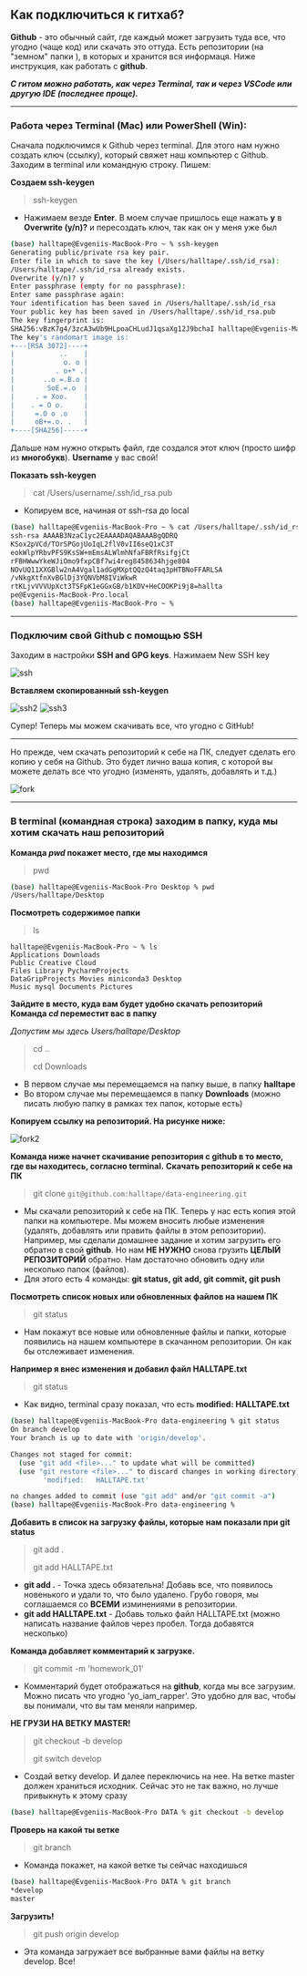 ## Как подключиться к гитхаб?

**Github**  - это обычный сайт, где каждый может загрузить туда все, что угодно (чаще код) или скачать это оттуда. Есть репозитории (на "земном" папки ), в которых и хранится вся информаця. Ниже инструкция, как работать с **github**.

***С гитом можно работать, как через Terminal, так и через VSCode или другую IDE (последнее проще).***
* * *
### Работа через Terminal (Mac) или  PowerShell (Win):

Сначала подключимся к Github через terminal. Для этого нам нужно создать ключ (ссылку), который свяжет наш компьютер с Github. Заходим в terminal или командную строку. Пишем:

**Создаем ssh-keygen**
> ssh-keygen
- Нажимаем везде **Enter**. В моем случае пришлось еще
нажать **y** в **Overwrite (y/n)?** и пересоздать ключ, так как он у меня уже был
```bash
(base) halltape@Evgeniis-MacBook-Pro ~ % ssh-keygen
Generating public/private rsa key pair.
Enter file in which to save the key (/Users/halltape/.ssh/id_rsa):
/Users/halltape/.ssh/id_rsa already exists.
Overwrite (y/n)? y
Enter passphrase (empty for no passphrase): 
Enter same passphrase again: 
Your identification has been saved in /Users/halltape/.ssh/id_rsa
Your public key has been saved in /Users/halltape/.ssh/id_rsa.pub
The key fingerprint is:
SHA256:vBzK7g4/3zcA3wUb9HLpoaCHLudJ1qsaXg12J9bchaI halltape@Evgeniis-MacBook-Pro.local
The key's randomart image is:
+---[RSA 3072]----+
|           ..    |
|            o. o |
|          . o+* .|
|       ..o =.B.o |
|        SoE.=.o  |
|     . = Xoo.    |
|    . = O o.     |
|     =.O o .o    |
|     oB+=.o. .   |
+----[SHA256]-----+
```
Дальше нам нужно открыть файл, где создался этот ключ (просто шифр из **многобукв**).
**Username** у вас свой!

**Показать ssh-keygen**
> cat /Users/username/.ssh/id_rsa.pub
- Копируем все, начиная от ssh-rsa до local
```bash
(base) halltape@Evgeniis-MacBook-Pro ~ % cat /Users/halltape/.ssh/id_rsa.pub
ssh-rsa AAAAB3NzaC1yc2EAAAADAQABAAABgQDRQ
KSox2pVCd/TOrSPGojUoIqL2flV0vII6seQ1xC3T
eokWlpYRbvPFS9KsSW+mEmsALWlmhNfaFBRfRsifgjCt
rFBHWwwYkeWJiOmo9fxpCBf7wi4reg8458634hjge804
NOvUQ11XXGBlw2nA4Vgal1adGgMXptQQzQ4taq3pHTBNoFFARLSA
/vNkgXtfnXvBGlDj3YQNVbM8IViWkwR
rtKLjvVVVUpXct3TSFpK1eGGxGB/b1KDV+HeCOOKPi9j8=hallta
pe@Evgeniis-MacBook-Pro.local
(base) halltape@Evgeniis-MacBook-Pro ~ %
```

* * * 
### Подключим свой Github с помощью SSH
Заходим в настройки **SSH and GPG keys**. Нажимаем New SSH key

![ssh](https://github.com/halltape/data-engineering/blob/git_info/DE-101%20Modules/Module01/git_info/img/git_ssh.png)

**Вставляем скопированный ssh-keygen**

![ssh2](https://github.com/halltape/data-engineering/blob/git_info/DE-101%20Modules/Module01/git_info/img/git_ssh2.png)
![ssh3](https://github.com/halltape/data-engineering/blob/git_info/DE-101%20Modules/Module01/git_info/img/git_ssh3.png)

Супер! Теперь мы можем скачивать все, что угодно с GitHub!

*** 
Но прежде, чем скачать репозиторий к себе на ПК, следует сделать его копию у себя на Github. Это будет лично ваша копия, с которой вы можете делать все что угодно (изменять, удалять, добавлять и т.д.)

![fork](https://github.com/halltape/data-engineering/blob/git_info/DE-101%20Modules/Module01/git_info/img/git_fork.png)
* * * 
### В terminal (командная строка) заходим в папку, куда мы хотим скачать наш репозиторий

**Команда *pwd* покажет место, где мы находимся**
> pwd
```bash
(base) halltape@Evgeniis-MacBook-Pro Desktop % pwd
/Users/halltape/Desktop
```
**Посмотреть содержимое папки**
> ls
```bash(base)
halltape@Evgeniis-MacBook-Pro ~ % ls
Applications Downloads
Public Creative Cloud
Files Library PycharmProjects
DataGripProjects Movies miniconda3 Desktop
Music mysql Documents Pictures
```

**Зайдите в место, куда вам будет удобно скачать репозиторий
Команда *cd* переместит вас в папку**

*Допустим мы здесь Users/halltape/Desktop*
> cd ..
>
> cd Downloads
- В первом случае мы перемещаемся на папку выше, в папку **halltape**
- Во втором случае мы перемещаемся в папку **Downloads** (можно писать любую папку в рамках тех папок, которые есть)

**Копируем ссылку на репозиторий. На рисунке ниже:**

![fork2](https://github.com/halltape/data-engineering/blob/git_info/DE-101%20Modules/Module01/git_info/img/git_fork2.png)

**Команда ниже начнет скачивание репозитория с github в то место,
где вы находитесь, согласно terminal.**
**Скачать репозиторий к себе на ПК**
> git clone ```git@github.com:halltape/data-engineering.git```

- Мы скачали репозиторий к себе на ПК. Теперь у нас есть копия этой папки на компьютере. Мы можем вносить любые изменения (удалять, добавлять или править файлы в этом репозитории). Например, мы сделали домашнее задание и хотим загрузить его обратно в свой **github**. Но нам **НЕ НУЖНО** снова грузить **ЦЕЛЫЙ РЕПОЗИТОРИЙ** обратно. Нам достаточно обновить одну или несколько папок (файлов). 
- Для этого есть 4 команды: **git status, git add, git commit, git push**

**Посмотреть список новых или обновленных файлов на нашем ПК**
> git status

- Нам покажут все новые или обновленные файлы и папки, которые появились на нашем компьютере в скачанном репозитории. Он как бы отслеживает изменения.

**Например я внес изменения и добавил файл HALLTAPE.txt**
> git status
- Как видно, terminal сразу показал, что есть **modified:   HALLTAPE.txt**
```bash
(base) halltape@Evgeniis-MacBook-Pro data-engineering % git status
On branch develop
Your branch is up to date with 'origin/develop'.

Changes not staged for commit:
  (use "git add <file>..." to update what will be committed)
  (use "git restore <file>..." to discard changes in working directory)
        'modified:   HALLTAPE.txt'

no changes added to commit (use "git add" and/or "git commit -a")
(base) halltape@Evgeniis-MacBook-Pro data-engineering % 
```

**Добавить в список на загрузку файлы, которые нам показали при git status**
> git add .
>
> git add HALLTAPE.txt

- **git add .** - Точка здесь обязательна! Добавь все, что появилось новенького и удали то, что было удалено. Грубо говоря, мы соглашаемся со **ВСЕМИ** изминениями в репозитории.
- **git add HALLTAPE.txt** - Добавь только файл HALLTAPE.txt (можно написать название файлов через пробел. Тогда добавятся несколько)

**Команда добавляет комментарий к загрузке.**
> git commit -m 'homework_01'

- Комментарий будет отображаться на **github**, когда мы все загрузим. Можно писать что угодно 'yo_iam_rapper'. Это удобно для вас, чтобы вы понимали, что вы там меняли например. 

**НЕ ГРУЗИ НА ВЕТКУ **MASTER**!**
> git checkout -b develop
>
> git switch develop
- Создай ветку develop. И далее переключись на нее. На ветке master должен храниться исходник. Сейчас это не так важно, но лучше привыкнуть к этому сразу
```bash
(base) halltape@Evgeniis-MacBook-Pro DATA % git checkout -b develop
```

**Проверь на какой ты ветке**
> git branch
- Команда покажет, на какой ветке ты сейчас находишься
```bash
(base) halltape@Evgeniis-MacBook-Pro DATA % git branch
*develop
master
```
**Загрузить!**
> git push origin develop
- Эта команда загружает все выбранные вами файлы на ветку develop. Все!


